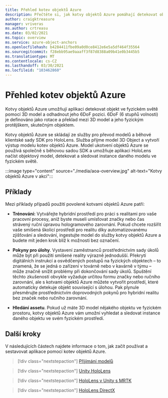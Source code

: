 ```yaml
---
title: Přehled kotev objektů Azure
description: Přečtěte si, jak kotvy objektů Azure pomáhají detekovat objekty ve fyzickém světě.
author: craigktreasure
manager: vriveras
ms.author: crtreasu
ms.date: 03/02/2021
ms.topic: overview
ms.service: azure-object-anchors
ms.openlocfilehash: b4284411fbe09a0d0ce8412e6e5a5df464f35564
ms.sourcegitcommit: f28ebb95ae9aaaff3f87d8388a09b41e0b3445b5
ms.translationtype: MT
ms.contentlocale: cs-CZ
ms.lasthandoff: 03/30/2021
ms.locfileid: "103462860"
---
```

# <a name="azure-object-anchors-overview"></a>Přehled kotev objektů Azure

Kotvy objektů Azure umožňují aplikaci detekovat objekt ve fyzickém světě pomocí 3D model a odhadnout jeho 6DoF pozici. 6DoF (6 stupňů volnosti) je definováno jako rotace a překlad mezi 3D model a jeho fyzickým protějškem, skutečným objektem.

Kotvy objektů Azure se skládají ze služby pro převod modelů a běhové klientské sady SDK pro HoloLens. Služba přijme model 3D Object a vytvoří výstup modelu kotev objektů Azure. Model ukotvení objektů Azure se používá společně s běhovou sadou SDK a umožňuje aplikaci HoloLens načíst objektový model, detekovat a sledovat instance daného modelu ve fyzickém světě.

:::image type="content" source="./media/aoa-overview.jpg" alt-text="Kotvy objektů Azure v akci":::

## <a name="examples"></a>Příklady

Mezi příklady případů použití povolené kotvami objektů Azure patří:

- **Trénování:** Vytvářejte hybridní prostředí pro práci s realitami pro vaše pracovní procesy, aniž byste museli umísťovat značky nebo čas strávený ruční úpravou hologramového zarovnání. Pokud chcete rozšířit vaše smíšená školicí prostředí pro realitu díky automatizovanému zjišťování a sledování, ingestujte model do služby kotvy objektů Azure a budete mít jeden krok blíž k možnosti bez označení.

- **Pokyny pro úlohy**. Vystavení zaměstnanců prostřednictvím sady úkolů může být při použití smíšené reality výrazně jednodušší. Překrytí digitálních instrukcí a osvědčených postupů na fyzických objektech – to znamená, že se jedná o zařízení v továrně nebo v kavárně v týmu – může značně snížit problémy při dokončování sady úkolů. Spuštění těchto zkušeností obvykle vyžaduje určitou formu značky nebo ručního zarovnání, ale s kotvami objektů Azure můžete vytvořit prostředí, které automaticky detekuje objekt související s úlohou. Pak plynule přesměrujte prostřednictvím doprovodných pokynů pro hybridní realitu bez značek nebo ručního zarovnání.

- **Hledání assetu**. Pokud už máte 3D model nějakého objektu ve fyzickém prostoru, kotvy objektů Azure vám umožní vyhledat a sledovat instance daného objektu ve svém fyzickém prostředí.

## <a name="next-steps"></a>Další kroky

V následujících částech najdete informace o tom, jak začít používat a sestavovat aplikace pomocí kotev objektů Azure.

> [!div class="nextstepaction"]
> [Přijímání modelů](quickstarts/get-started-model-conversion.md)

> [!div class="nextstepaction"]
> [Unity HoloLens](quickstarts/get-started-unity-hololens.md)

> [!div class="nextstepaction"]
> [HoloLens v Unity s MRTK](quickstarts/get-started-unity-hololens-mrtk.md)

> [!div class="nextstepaction"]
> [HoloLens DirectX](quickstarts/get-started-hololens-directx.md)
